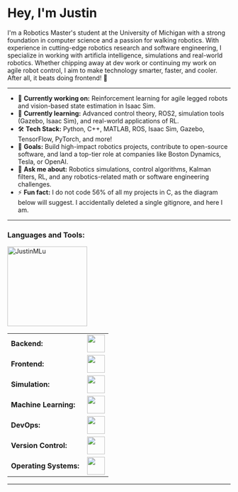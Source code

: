 <link rel="stylesheet" type='text/css' href="https://cdn.jsdelivr.net/gh/devicons/devicon@latest/devicon.min.css" />

# Hey, I'm Justin

I'm a Robotics Master's student at the University of Michigan with a strong foundation in computer science and a passion for walking robotics. With experience in cutting-edge robotics research and software engineering, I specialize in working with artificla intelligence, simulations and real-world robotics. Whether chipping away at dev work or continuing my work on agile robot control, I aim to make technology smarter, faster, and cooler. After all, it beats doing frontend! 🌟

---

- 🔭 **Currently working on:** Reinforcement learning for agile legged robots and vision-based state estimation in Isaac Sim.  
- 🌱 **Currently learning:** Advanced control theory, ROS2, simulation tools (Gazebo, Isaac Sim), and real-world applications of RL.  
- 🛠 **Tech Stack:** Python, C++, MATLAB, ROS, Isaac Sim, Gazebo, TensorFlow, PyTorch, and more!  
- 🎯 **Goals:** Build high-impact robotics projects, contribute to open-source software, and land a top-tier role at companies like Boston Dynamics, Tesla, or OpenAI.  
- 💬 **Ask me about:** Robotics simulations, control algorithms, Kalman filters, RL, and any robotics-related math or software engineering challenges.  
- ⚡ **Fun fact:** I do not code 56% of all my projects in C, as the diagram below will suggest. I accidentally deleted a single gitignore, and here I am. 

---

<h3 align="left">Languages and Tools:</h3>
<div align="left">
  <a href="https://github.com/JustinMLu">
    <img height="180em" src="https://github-readme-stats.vercel.app/api/top-langs?username=JustinMLu&show_icons=true&locale=en&layout=compact&theme=tokyonight" alt="JustinMLu"/>
<!--     <img height="180em" src="https://github-readme-stats.vercel.app/api?username=JustinMLu&show_icons=true&locale=en&layout=compact&theme=tokyonight" alt="JustinMLu"/> -->
  </a>
</div>

<table>
    <tr>
        <td style="font-weight: bold; padding-right: 10px; vertical-align: center;">Backend:</td>
        <td><img height="40" src="https://skillicons.dev/icons?i=python,c++,matlab,ros,fastapi,flask,nodejs"/></td>
    </tr>
    <tr>
        <td style="font-weight: bold; padding-right: 10px; vertical-align: center;">Frontend:</td>
        <td><img height="40" src="https://skillicons.dev/icons?i=react,html,css,js,sass"/></td>
    </tr>
    <tr>
        <td style="font-weight: bold; padding-right: 10px; vertical-align: center;">Simulation:</td>
        <td><img height="40" src="https://skillicons.dev/icons?i=ros,python,c++,gazebo,unity"/></td>
    </tr>
    <tr>
        <td style="font-weight: bold; padding-right: 10px; vertical-align: center;">Machine Learning:</td>
        <td><img height="40" src="https://skillicons.dev/icons?i=pytorch,tensorflow,scikit"/></td>
    </tr>
    <tr>
        <td style="font-weight: bold; padding-right: 10px; vertical-align: center;">DevOps:</td>
        <td><img height="40" src="https://skillicons.dev/icons?i=docker,kubernetes,githubactions"/></td>
    </tr>
    <tr>
        <td style="font-weight: bold; padding-right: 10px; vertical-align: center;">Version Control:</td>
        <td><img height="40" src="https://skillicons.dev/icons?i=git,github"/></td>
    </tr>
    <tr>
        <td style="font-weight: bold; padding-right: 10px; vertical-align: center;">Operating Systems:</td>
        <td><img height="40" src="https://skillicons.dev/icons?i=windows,linux,ubuntu"/></td>
    </tr>
</table>

---

